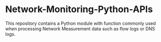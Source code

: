 Network-Monitoring-Python-APIs
==============================

This repository contains a Python module with function commonly used when processing Network Measurement data such as flow logs or DNS logs.
